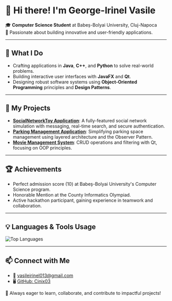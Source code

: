 # 👋 Hi there! I'm George-Irinel Vasile
🎓 **Computer Science Student** at Babeș-Bolyai University, Cluj-Napoca  
🌟 Passionate about building innovative and user-friendly applications.  

---

## 🔧 What I Do
- Crafting applications in **Java**, **C++**, and **Python** to solve real-world problems.
- Building interactive user interfaces with **JavaFX** and **Qt**.
- Designing robust software systems using **Object-Oriented Programming** principles and **Design Patterns**.

---

## 📌 My Projects
- **[SocialNetworkToy Application](https://github.com/Cinix03/SocialNetworkToy)**: A fully-featured social network simulation with messaging, real-time search, and secure authentication.  
- **[Parking Management Application](https://github.com/Cinix03/GestiuneParcari)**: Simplifying parking space management using layered architecture and the Observer Pattern.  
- **[Movie Management System](https://github.com/Cinix03/FilmeOOP)**: CRUD operations and filtering with Qt, focusing on OOP principles.

---

## 🏆 Achievements
- Perfect admission score (10) at Babeș-Bolyai University's Computer Science program.
- Honorable Mention at the County Informatics Olympiad.
- Active hackathon participant, gaining experience in teamwork and collaboration.

---

## 💡 Languages & Tools Usage
![Top Languages](https://github-readme-stats.vercel.app/api/top-langs/?username=Cinix03&layout=compact&theme=radical)

---

## 📫 Connect with Me
- 📧 [vasileirinel013@gmail.com](mailto:vasileirinel013@gmail.com)  
- 🖥️ [GitHub: Cinix03](https://github.com/Cinix03)  

🚀 Always eager to learn, collaborate, and contribute to impactful projects!
